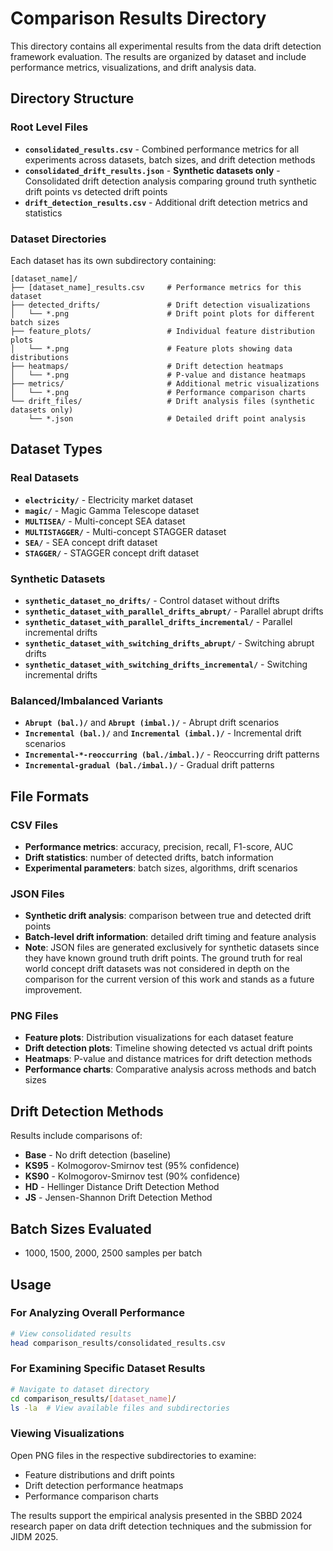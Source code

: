 # Comparison Results Directory

This directory contains all experimental results from the data drift detection framework evaluation. The results are organized by dataset and include performance metrics, visualizations, and drift analysis data.

## Directory Structure

### Root Level Files
- **`consolidated_results.csv`** - Combined performance metrics for all experiments across datasets, batch sizes, and drift detection methods
- **`consolidated_drift_results.json`** - **Synthetic datasets only** - Consolidated drift detection analysis comparing ground truth synthetic drift points vs detected drift points
- **`drift_detection_results.csv`** - Additional drift detection metrics and statistics

### Dataset Directories
Each dataset has its own subdirectory containing:

```
[dataset_name]/
├── [dataset_name]_results.csv     # Performance metrics for this dataset
├── detected_drifts/               # Drift detection visualizations
│   └── *.png                      # Drift point plots for different batch sizes
├── feature_plots/                 # Individual feature distribution plots
│   └── *.png                      # Feature plots showing data distributions
├── heatmaps/                      # Drift detection heatmaps
│   └── *.png                      # P-value and distance heatmaps
├── metrics/                       # Additional metric visualizations
│   └── *.png                      # Performance comparison charts
└── drift_files/                   # Drift analysis files (synthetic datasets only)
    └── *.json                     # Detailed drift point analysis
```

## Dataset Types

### Real Datasets
- **`electricity/`** - Electricity market dataset
- **`magic/`** - Magic Gamma Telescope dataset
- **`MULTISEA/`** - Multi-concept SEA dataset
- **`MULTISTAGGER/`** - Multi-concept STAGGER dataset
- **`SEA/`** - SEA concept drift dataset
- **`STAGGER/`** - STAGGER concept drift dataset

### Synthetic Datasets
- **`synthetic_dataset_no_drifts/`** - Control dataset without drifts
- **`synthetic_dataset_with_parallel_drifts_abrupt/`** - Parallel abrupt drifts
- **`synthetic_dataset_with_parallel_drifts_incremental/`** - Parallel incremental drifts
- **`synthetic_dataset_with_switching_drifts_abrupt/`** - Switching abrupt drifts
- **`synthetic_dataset_with_switching_drifts_incremental/`** - Switching incremental drifts

### Balanced/Imbalanced Variants
- **`Abrupt (bal.)/`** and **`Abrupt (imbal.)/`** - Abrupt drift scenarios
- **`Incremental (bal.)/`** and **`Incremental (imbal.)/`** - Incremental drift scenarios
- **`Incremental-*-reoccurring (bal./imbal.)/`** - Reoccurring drift patterns
- **`Incremental-gradual (bal./imbal.)/`** - Gradual drift patterns

## File Formats

### CSV Files
- **Performance metrics**: accuracy, precision, recall, F1-score, AUC
- **Drift statistics**: number of detected drifts, batch information
- **Experimental parameters**: batch sizes, algorithms, drift scenarios

### JSON Files
- **Synthetic drift analysis**: comparison between true and detected drift points
- **Batch-level drift information**: detailed drift timing and feature analysis
- **Note**: JSON files are generated exclusively for synthetic datasets since they have known ground truth drift points. The ground truth for real world concept drift datasets was not considered in depth on the comparison for the current version of this work and stands as a future improvement.

### PNG Files
- **Feature plots**: Distribution visualizations for each dataset feature
- **Drift detection plots**: Timeline showing detected vs actual drift points
- **Heatmaps**: P-value and distance matrices for drift detection methods
- **Performance charts**: Comparative analysis across methods and batch sizes

## Drift Detection Methods

Results include comparisons of:
- **Base** - No drift detection (baseline)
- **KS95** - Kolmogorov-Smirnov test (95% confidence)
- **KS90** - Kolmogorov-Smirnov test (90% confidence)
- **HD** - Hellinger Distance Drift Detection Method
- **JS** - Jensen-Shannon Drift Detection Method

## Batch Sizes Evaluated
- 1000, 1500, 2000, 2500 samples per batch

## Usage

### For Analyzing Overall Performance
```bash
# View consolidated results
head comparison_results/consolidated_results.csv
```

### For Examining Specific Dataset Results
```bash
# Navigate to dataset directory
cd comparison_results/[dataset_name]/
ls -la  # View available files and subdirectories
```

### Viewing Visualizations
Open PNG files in the respective subdirectories to examine:
- Feature distributions and drift points
- Drift detection performance heatmaps
- Performance comparison charts

The results support the empirical analysis presented in the SBBD 2024 research paper on data drift detection techniques and the submission for JIDM 2025.
